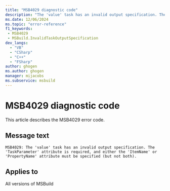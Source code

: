 ```yaml
---
title: "MSB4029 diagnostic code"
description: "The 'value' task has an invalid output specification. The 'TaskParameter' attribute is required, and either the 'ItemName' or 'PropertyName' attribute must be specified (but not both)."
ms.date: 12/06/2024
ms.topic: "error-reference"
f1_keywords:
 - MSB4029
 - MSBuild.InvalidTaskOutputSpecification
dev_langs:
  - "VB"
  - "CSharp"
  - "C++"
  - "FSharp"
author: ghogen
ms.author: ghogen
manager: mijacobs
ms.subservice: msbuild
---
```


# MSB4029 diagnostic code

<!-- :::ErrorDefinitionDescription::: -->
<!-- :::editable-content name="introDescription"::: -->
This article describes the MSB4029 error code.
<!-- :::editable-content-end::: -->

## Message text

`MSB4029: The 'value' task has an invalid output specification. The 'TaskParameter' attribute is required, and either the 'ItemName' or 'PropertyName' attribute must be specified (but not both).`

<!-- :::editable-content name="postOutputDescription"::: -->
<!--
{StrBegin="MSB4029: "}LOCALIZATION: "TaskParameter", "ItemName" and "PropertyName" should not be localized.
-->
<!-- :::editable-content-end::: -->
<!-- :::ErrorDefinitionDescription-end::: -->

## Applies to

All versions of MSBuild
